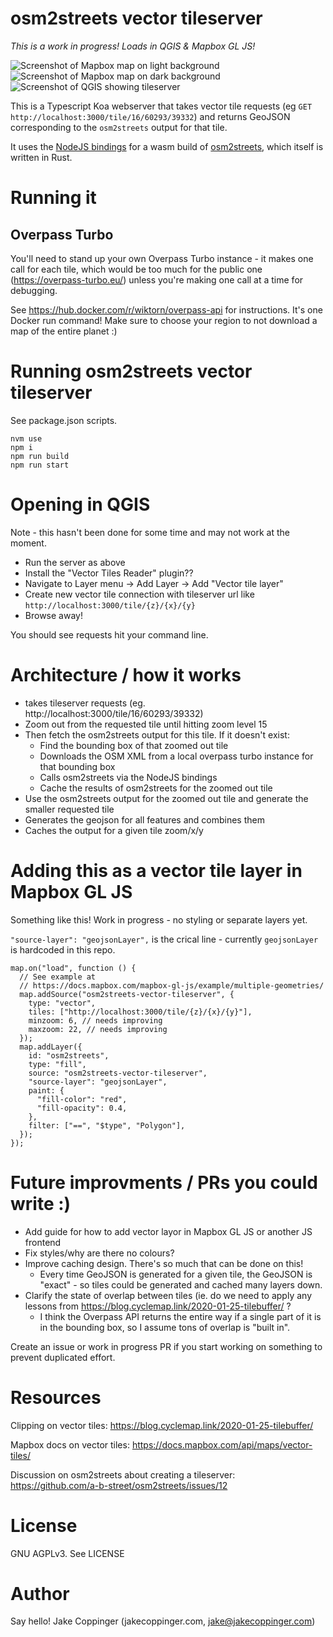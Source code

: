 osm2streets vector tileserver
=============================

_This is a work in progress! Loads in QGIS & Mapbox GL JS!_

![Screenshot of Mapbox map on light background](img/safe-cycling-map-2022-01-05-v2.jpg)
![Screenshot of Mapbox map on dark background](img/safe-cycling-map-2022-01-05.jpg)
![Screenshot of QGIS showing tileserver](img/qgis-demo.jpg)

This is a Typescript Koa webserver that takes vector tile requests
(eg `GET http://localhost:3000/tile/16/60293/39332`) and returns GeoJSON corresponding to the
`osm2streets` output for that tile.

It uses the [NodeJS bindings](https://www.npmjs.com/package/osm2streets-js-node) for a wasm
build of [osm2streets](https://github.com/a-b-street/osm2streets), which itself is written in Rust.


# Running it
## Overpass Turbo
You'll need to stand up your own Overpass Turbo instance - it makes one call for each tile, which
would be too much for the public one (https://overpass-turbo.eu/) unless you're making one call
at a time for debugging.

See https://hub.docker.com/r/wiktorn/overpass-api for instructions. It's one Docker run command!
Make sure to choose your region to not download a map of the entire planet :)

# Running osm2streets vector tileserver
See package.json scripts.

```
nvm use
npm i
npm run build
npm run start
```

# Opening in QGIS
Note - this hasn't been done for some time and may not work at the moment.

- Run the server as above
- Install the "Vector Tiles Reader" plugin??
- Navigate to Layer menu -> Add Layer -> Add "Vector tile layer"
- Create new vector tile connection with tileserver url like `http://localhost:3000/tile/{z}/{x}/{y}`
- Browse away!

You should see requests hit your command line.

# Architecture / how it works
- takes tileserver requests (eg. http://localhost:3000/tile/16/60293/39332)
- Zoom out from the requested tile until hitting zoom level 15
- Then fetch the osm2streets output for this tile. If it doesn't exist:
  - Find the bounding box of that zoomed out tile
  - Downloads the OSM XML from a local overpass turbo instance for that bounding box
  - Calls osm2streets via the NodeJS bindings
  - Cache the results of osm2streets for the zoomed out tile
- Use the osm2streets output for the zoomed out tile and generate the smaller requested tile
- Generates the geojson for all features and combines them
- Caches the output for a given tile zoom/x/y

# Adding this as a vector tile layer in Mapbox GL JS

Something like this! Work in progress - no styling or separate layers yet.

`"source-layer": "geojsonLayer",` is the crical line - currently `geojsonLayer` is hardcoded in
this repo.

```
map.on("load", function () {
  // See example at
  // https://docs.mapbox.com/mapbox-gl-js/example/multiple-geometries/
  map.addSource("osm2streets-vector-tileserver", {
    type: "vector",
    tiles: ["http://localhost:3000/tile/{z}/{x}/{y}"],
    minzoom: 6, // needs improving
    maxzoom: 22, // needs improving
  });
  map.addLayer({
    id: "osm2streets",
    type: "fill",
    source: "osm2streets-vector-tileserver",
    "source-layer": "geojsonLayer",
    paint: {
      "fill-color": "red",
      "fill-opacity": 0.4,
    },
    filter: ["==", "$type", "Polygon"],
  });
});
```

# Future improvments / PRs you could write :)
- Add guide for how to add vector layor in Mapbox GL JS or another JS frontend
- Fix styles/why are there no colours?
- Improve caching design. There's so much that can be done on this!
  - Every time GeoJSON is generated for a given tile, the GeoJSON is "exact" - so tiles could be
    generated and cached many layers down.
- Clarify the state of overlap between tiles (ie. do we need to apply any lessons from
  https://blog.cyclemap.link/2020-01-25-tilebuffer/ ?
  - I think the Overpass API returns the entire way if a single part of it is in the bounding box,
    so I assume tons of overlap is "built in".

Create an issue or work in progress PR if you start working on something to prevent duplicated
effort.

# Resources

Clipping on vector tiles:
https://blog.cyclemap.link/2020-01-25-tilebuffer/

Mapbox docs on vector tiles:
https://docs.mapbox.com/api/maps/vector-tiles/

Discussion on osm2streets about creating a tileserver:
https://github.com/a-b-street/osm2streets/issues/12

# License
GNU AGPLv3. See LICENSE

# Author
Say hello!
Jake Coppinger (jakecoppinger.com, jake@jakecoppinger.com)
